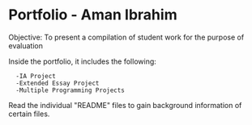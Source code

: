 # Portfolio - Aman Ibrahim


Objective: To present a compilation of student work for the purpose of evaluation 

Inside the portfolio, it includes the following: 

      -IA Project 
      -Extended Essay Project
      -Multiple Programming Projects

Read the individual "README" files to gain background information of certain files.  
